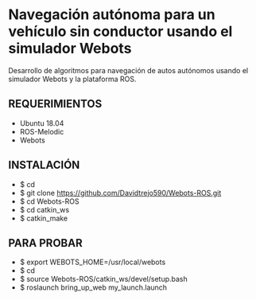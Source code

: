 # Navegación autónoma para un vehículo sin conductor usando el simulador Webots

Desarrollo de  algoritmos para navegación de autos autónomos usando el simulador Webots y la plataforma ROS.

## REQUERIMIENTOS

* Ubuntu 18.04
* ROS-Melodic
* Webots

## INSTALACIÓN 

* $ cd
* $ git clone https://github.com/Davidtrejo590/Webots-ROS.git
* $ cd Webots-ROS
* $ cd catkin_ws
* $ catkin_make

## PARA PROBAR 

* $ export WEBOTS_HOME=/usr/local/webots
* $ cd
* $ source Webots-ROS/catkin_ws/devel/setup.bash
* $ roslaunch bring_up_web my_launch.launch




